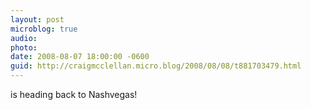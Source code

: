 ```yaml
---
layout: post
microblog: true
audio: 
photo: 
date: 2008-08-07 18:00:00 -0600
guid: http://craigmcclellan.micro.blog/2008/08/08/t881703479.html
---
```

is heading back to Nashvegas!
